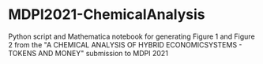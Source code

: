 # MDPI2021-ChemicalAnalysis
Python script and Mathematica notebook for generating Figure 1 and Figure 2 from the "A CHEMICAL ANALYSIS OF HYBRID ECONOMICSYSTEMS - TOKENS AND MONEY" submission to MDPI 2021
